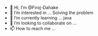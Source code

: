 - 👋 Hi, I’m @Firoj-Dahake
- 👀 I’m interested in ... Solving the problem 
- 🌱 I’m currently learning ... java
- 💞️ I’m looking to collaborate on ... 
- 📫 How to reach me ...

<!---
Firoj-Dahake/Firoj-Dahake is a ✨ special ✨ repository because its `README.md` (this file) appears on your GitHub profile.
You can click the Preview link to take a look at your changes.
--->
